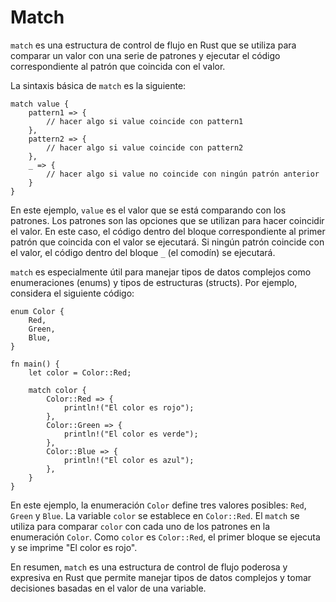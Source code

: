 # Match

`match` es una estructura de control de flujo en Rust que se utiliza para comparar un valor con una serie de patrones y ejecutar el código correspondiente al patrón que coincida con el valor.

La sintaxis básica de `match` es la siguiente:

```
match value {
    pattern1 => {
        // hacer algo si value coincide con pattern1
    },
    pattern2 => {
        // hacer algo si value coincide con pattern2
    },
    _ => {
        // hacer algo si value no coincide con ningún patrón anterior
    }
}
```

En este ejemplo, `value` es el valor que se está comparando con los patrones. Los patrones son las opciones que se utilizan para hacer coincidir el valor. En este caso, el código dentro del bloque correspondiente al primer patrón que coincida con el valor se ejecutará. Si ningún patrón coincide con el valor, el código dentro del bloque `_` (el comodín) se ejecutará.

`match` es especialmente útil para manejar tipos de datos complejos como enumeraciones (enums) y tipos de estructuras (structs). Por ejemplo, considera el siguiente código:

```
enum Color {
    Red,
    Green,
    Blue,
}

fn main() {
    let color = Color::Red;

    match color {
        Color::Red => {
            println!("El color es rojo");
        },
        Color::Green => {
            println!("El color es verde");
        },
        Color::Blue => {
            println!("El color es azul");
        },
    }
}
```

En este ejemplo, la enumeración `Color` define tres valores posibles: `Red`, `Green` y `Blue`. La variable `color` se establece en `Color::Red`. El `match` se utiliza para comparar `color` con cada uno de los patrones en la enumeración `Color`. Como `color` es `Color::Red`, el primer bloque se ejecuta y se imprime "El color es rojo".

En resumen, `match` es una estructura de control de flujo poderosa y expresiva en Rust que permite manejar tipos de datos complejos y tomar decisiones basadas en el valor de una variable.
